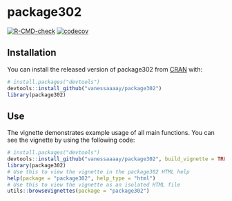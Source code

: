 
# package302

<!-- badges: start -->
[![R-CMD-check](https://github.com/vanessaaaay/package302/workflows/R-CMD-check/badge.svg)](https://github.com/vanessaaaay/package302/actions)
[![codecov](https://codecov.io/gh/vanessaaaay/package302/branch/master/graph/badge.svg?token=CPSDUMDIRG)](https://codecov.io/gh/vanessaaaay/package302)
<!-- badges: end -->


## Installation

You can install the released version of package302 from [CRAN](https://CRAN.R-project.org) with:

``` r
# install.packages("devtools")
devtools::install_github("vanessaaaay/package302")
library(package302)
```

## Use

The vignette demonstrates example usage of all main functions. You can see the vignette by using the following code:

``` r
# install.packages("devtools")
devtools::install_github("vanessaaaay/package302", build_vignette = TRUE, build_opts = c())
library(package302)
# Use this to view the vignette in the package302 HTML help
help(package = "package302", help_type = "html")
# Use this to view the vignette as an isolated HTML file
utils::browseVignettes(package = "package302")
```

